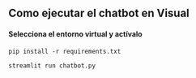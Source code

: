 ## Como ejecutar el chatbot en Visual
#### Selecciona el entorno virtual y actívalo
```
pip install -r requirements.txt
```
```
streamlit run chatbot.py
```
